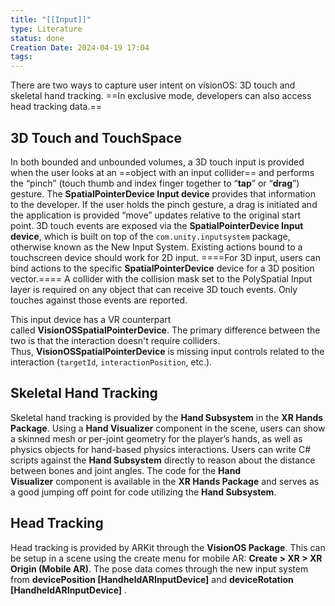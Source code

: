 ```yaml
---
title: "[[Input]]"
type: Literature
status: done
Creation Date: 2024-04-19 17:04
tags:
---
```

There are two ways to capture user intent on visionOS: 3D touch and skeletal hand tracking. ==In exclusive mode, developers can also access head tracking data.==
## 3D Touch and TouchSpace
In both bounded and unbounded volumes, a 3D touch input is provided when the user looks at an ==object with an input collider==  and performs the “pinch” (touch thumb and index finger together to “**tap**” or “**drag**”) gesture. The **SpatialPointerDevice Input device** provides that information to the developer. If the user holds the pinch gesture, a drag is initiated and the application is provided “move” updates relative to the original start point. 
3D touch events are exposed via the **SpatialPointerDevice Input device**, which is built on top of the `com.unity.inputsystem` package, otherwise known as the New Input System. Existing actions bound to a touchscreen device should work for 2D input. ====For 3D input, users can bind actions to the specific **SpatialPointerDevice** device for a 3D position vector.====
A collider with the collision mask set to the PolySpatial Input layer is required on any object that can receive 3D touch events. Only touches against those events are reported. 

This input device has a VR counterpart called **VisionOSSpatialPointerDevice**. The primary difference between the two is that the interaction doesn't require colliders. Thus, **VisionOSSpatialPointerDevice** is missing input controls related to the interaction (`targetId`, `interactionPosition`, etc.).

## Skeletal Hand Tracking
Skeletal hand tracking is provided by the **Hand Subsystem** in the **XR Hands Package**. Using a **Hand Visualizer** component in the scene, users can show a skinned mesh or per-joint geometry for the player’s hands, as well as physics objects for hand-based physics interactions. Users can write C# scripts against the **Hand Subsystem** directly to reason about the distance between bones and joint angles. The code for the **Hand Visualizer** component is available in the **XR Hands Package** and serves as a good jumping off point for code utilizing the **Hand Subsystem**.

## Head Tracking
Head tracking is provided by ARKit through the **VisionOS Package**. This can be setup in a scene using the create menu for mobile AR: **Create > XR > XR Origin (Mobile AR)**. The pose data comes through the new input system from **devicePosition [HandheldARInputDevice]** and **deviceRotation [HandheldARInputDevice]** .